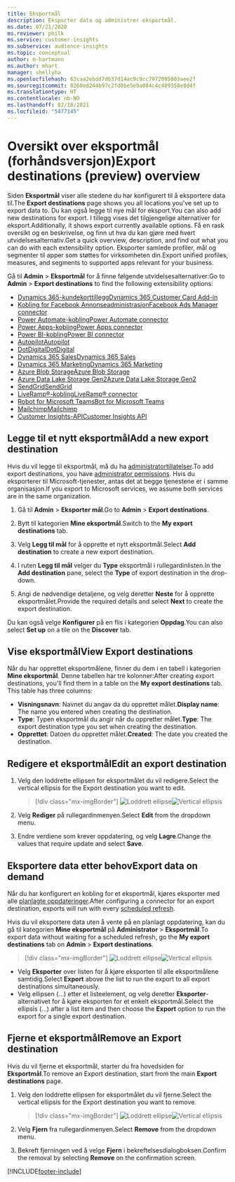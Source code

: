 ```yaml
---
title: Eksportmål
description: Eksporter data og administrer eksportmål.
ms.date: 07/21/2020
ms.reviewer: philk
ms.service: customer-insights
ms.subservice: audience-insights
ms.topic: conceptual
author: m-hartmann
ms.author: mhart
manager: shellyha
ms.openlocfilehash: 63caa2ebdd7d637d14ac9c9cc7972095803aee2f
ms.sourcegitcommit: 0260ed244b97c2fd0be5e9a084c4c489358e8d4f
ms.translationtype: HT
ms.contentlocale: nb-NO
ms.lasthandoff: 02/18/2021
ms.locfileid: "5477145"
---
```

# <a name="export-destinations-preview-overview"></a><span data-ttu-id="a9461-103">Oversikt over eksportmål (forhåndsversjon)</span><span class="sxs-lookup"><span data-stu-id="a9461-103">Export destinations (preview) overview</span></span>

<span data-ttu-id="a9461-104">Siden **Eksportmål** viser alle stedene du har konfigurert til å eksportere data til.</span><span class="sxs-lookup"><span data-stu-id="a9461-104">The **Export destinations** page shows you all locations you've set up to export data to.</span></span> <span data-ttu-id="a9461-105">Du kan også legge til nye mål for eksport.</span><span class="sxs-lookup"><span data-stu-id="a9461-105">You can also add new destinations for export.</span></span> <span data-ttu-id="a9461-106">I tillegg vises det tilgjengelige alternativer for eksport.</span><span class="sxs-lookup"><span data-stu-id="a9461-106">Additionally, it shows export currently available options.</span></span> <span data-ttu-id="a9461-107">Få en rask oversikt og en beskrivelse, og finn ut hva du kan gjøre med hvert utvidelsesalternativ.</span><span class="sxs-lookup"><span data-stu-id="a9461-107">Get a quick overview, description, and find out what you can do with each extensibility option.</span></span> <span data-ttu-id="a9461-108">Eksporter samlede profiler, mål og segmenter til apper som støttes for virksomheten din.</span><span class="sxs-lookup"><span data-stu-id="a9461-108">Export unified profiles, measures, and segments to supported apps relevant for your business.</span></span>

<span data-ttu-id="a9461-109">Gå til **Admin** > **Eksportmål** for å finne følgende utvidelsesalternativer:</span><span class="sxs-lookup"><span data-stu-id="a9461-109">Go to **Admin** > **Export destinations** to find the following extensibility options:</span></span>

- [<span data-ttu-id="a9461-110">Dynamics 365-kundekorttillegg</span><span class="sxs-lookup"><span data-stu-id="a9461-110">Dynamics 365 Customer Card Add-in</span></span>](customer-card-add-in.md)
- [<span data-ttu-id="a9461-111">Kobling for Facebook Annonseadministrasjon</span><span class="sxs-lookup"><span data-stu-id="a9461-111">Facebook Ads Manager connector</span></span>](export-facebook.md)
- [<span data-ttu-id="a9461-112">Power Automate-kobling</span><span class="sxs-lookup"><span data-stu-id="a9461-112">Power Automate connector</span></span>](export-power-automate.md)
- [<span data-ttu-id="a9461-113">Power Apps-kobling</span><span class="sxs-lookup"><span data-stu-id="a9461-113">Power Apps connector</span></span>](export-power-apps.md)
- [<span data-ttu-id="a9461-114">Power BI-kobling</span><span class="sxs-lookup"><span data-stu-id="a9461-114">Power BI connector</span></span>](export-power-bi.md)
- [<span data-ttu-id="a9461-115">Autopilot</span><span class="sxs-lookup"><span data-stu-id="a9461-115">Autopilot</span></span>](export-autopilot.md)
- [<span data-ttu-id="a9461-116">DotDigital</span><span class="sxs-lookup"><span data-stu-id="a9461-116">DotDigital</span></span>](export-dotdigital.md)
- [<span data-ttu-id="a9461-117">Dynamics 365 Sales</span><span class="sxs-lookup"><span data-stu-id="a9461-117">Dynamics 365 Sales</span></span>](export-dynamics365-sales.md)
- [<span data-ttu-id="a9461-118">Dynamics 365 Marketing</span><span class="sxs-lookup"><span data-stu-id="a9461-118">Dynamics 365 Marketing</span></span>](export-dynamics365-marketing.md)
- [<span data-ttu-id="a9461-119">Azure Blob Storage</span><span class="sxs-lookup"><span data-stu-id="a9461-119">Azure Blob Storage</span></span>](export-azure-blob-storage.md)
- [<span data-ttu-id="a9461-120">Azure Data Lake Storage Gen2</span><span class="sxs-lookup"><span data-stu-id="a9461-120">Azure Data Lake Storage Gen2</span></span>](export-azure-data-lake-storage-gen2.md)
- [<span data-ttu-id="a9461-121">SendGrid</span><span class="sxs-lookup"><span data-stu-id="a9461-121">SendGrid</span></span>](export-sendgrid.md)
- [<span data-ttu-id="a9461-122">LiveRamp&reg;-kobling</span><span class="sxs-lookup"><span data-stu-id="a9461-122">LiveRamp&reg; connector</span></span>](export-liveramp.md)
- [<span data-ttu-id="a9461-123">Robot for Microsoft Teams</span><span class="sxs-lookup"><span data-stu-id="a9461-123">Bot for Microsoft Teams</span></span>](export-teams-bot.md)
- [<span data-ttu-id="a9461-124">Mailchimp</span><span class="sxs-lookup"><span data-stu-id="a9461-124">Mailchimp</span></span>](export-mailchimp.md)
- [<span data-ttu-id="a9461-125">Customer Insights-API</span><span class="sxs-lookup"><span data-stu-id="a9461-125">Customer Insights API</span></span>](apis.md)

## <a name="add-a-new-export-destination"></a><span data-ttu-id="a9461-126">Legge til et nytt eksportmål</span><span class="sxs-lookup"><span data-stu-id="a9461-126">Add a new export destination</span></span>

<span data-ttu-id="a9461-127">Hvis du vil legge til eksportmål, må du ha [administratortillatelser](permissions.md).</span><span class="sxs-lookup"><span data-stu-id="a9461-127">To add export destinations, you have [administrator permissions](permissions.md).</span></span> <span data-ttu-id="a9461-128">Hvis du eksporterer til Microsoft-tjenester, antas det at begge tjenestene er i samme organisasjon.</span><span class="sxs-lookup"><span data-stu-id="a9461-128">If you export to Microsoft services, we assume both services are in the same organization.</span></span>

1. <span data-ttu-id="a9461-129">Gå til **Admin** > **Eksporter mål**.</span><span class="sxs-lookup"><span data-stu-id="a9461-129">Go to **Admin** > **Export destinations**.</span></span>

1. <span data-ttu-id="a9461-130">Bytt til kategorien **Mine eksportmål**.</span><span class="sxs-lookup"><span data-stu-id="a9461-130">Switch to the **My export destinations** tab.</span></span>

1. <span data-ttu-id="a9461-131">Velg **Legg til mål** for å opprette et nytt eksportmål.</span><span class="sxs-lookup"><span data-stu-id="a9461-131">Select **Add destination** to create a new export destination.</span></span>

1. <span data-ttu-id="a9461-132">I ruten **Legg til mål** velger du **Type** eksportmål i rullegardinlisten.</span><span class="sxs-lookup"><span data-stu-id="a9461-132">In the **Add destination** pane, select the **Type** of export destination in the drop-down.</span></span>

1. <span data-ttu-id="a9461-133">Angi de nødvendige detaljene, og velg deretter **Neste** for å opprette eksportmålet.</span><span class="sxs-lookup"><span data-stu-id="a9461-133">Provide the required details and select **Next** to create the export destination.</span></span>

<span data-ttu-id="a9461-134">Du kan også velge **Konfigurer** på en flis i kategorien **Oppdag**.</span><span class="sxs-lookup"><span data-stu-id="a9461-134">You can also select **Set up** on a tile on the **Discover** tab.</span></span>

## <a name="view-export-destinations"></a><span data-ttu-id="a9461-135">Vise eksportmål</span><span class="sxs-lookup"><span data-stu-id="a9461-135">View Export destinations</span></span>

<span data-ttu-id="a9461-136">Når du har opprettet eksportmålene, finner du dem i en tabell i kategorien **Mine eksportmål**. Denne tabellen har tre kolonner:</span><span class="sxs-lookup"><span data-stu-id="a9461-136">After creating export destinations, you'll find them in a table on the **My export destinations** tab. This table has three columns:</span></span>

- <span data-ttu-id="a9461-137">**Visningsnavn**: Navnet du angav da du opprettet målet.</span><span class="sxs-lookup"><span data-stu-id="a9461-137">**Display name**: The name you entered when creating the destination.</span></span>
- <span data-ttu-id="a9461-138">**Type**: Typen eksportmål du angir når du oppretter målet.</span><span class="sxs-lookup"><span data-stu-id="a9461-138">**Type**: The export destination type you set when creating the destination.</span></span>
- <span data-ttu-id="a9461-139">**Opprettet**: Datoen du opprettet målet.</span><span class="sxs-lookup"><span data-stu-id="a9461-139">**Created**: The date you created the destination.</span></span>

## <a name="edit-an-export-destination"></a><span data-ttu-id="a9461-140">Redigere et eksportmål</span><span class="sxs-lookup"><span data-stu-id="a9461-140">Edit an export destination</span></span>

1. <span data-ttu-id="a9461-141">Velg den loddrette ellipsen for eksportmålet du vil redigere.</span><span class="sxs-lookup"><span data-stu-id="a9461-141">Select the vertical ellipsis for the Export destination you want to edit.</span></span>

   > [!div class="mx-imgBorder"]
   > <span data-ttu-id="a9461-142">![Loddrett ellipse](media/export-destinations-page-ellipsis.png "Loddrett ellipse")</span><span class="sxs-lookup"><span data-stu-id="a9461-142">![Vertical ellipsis](media/export-destinations-page-ellipsis.png "Vertical ellipsis")</span></span>

1. <span data-ttu-id="a9461-143">Velg **Rediger** på rullegardinmenyen.</span><span class="sxs-lookup"><span data-stu-id="a9461-143">Select **Edit** from the dropdown menu.</span></span>

1. <span data-ttu-id="a9461-144">Endre verdiene som krever oppdatering, og velg **Lagre**.</span><span class="sxs-lookup"><span data-stu-id="a9461-144">Change the values that require update and select **Save**.</span></span>

## <a name="export-data-on-demand"></a><span data-ttu-id="a9461-145">Eksportere data etter behov</span><span class="sxs-lookup"><span data-stu-id="a9461-145">Export data on demand</span></span>

<span data-ttu-id="a9461-146">Når du har konfigurert en kobling for et eksportmål, kjøres eksporter med alle [planlagte oppdateringer](system.md#schedule-tab).</span><span class="sxs-lookup"><span data-stu-id="a9461-146">After configuring a connector for an export destination, exports will run with every [scheduled refresh](system.md#schedule-tab).</span></span>

<span data-ttu-id="a9461-147">Hvis du vil eksportere data uten å vente på en planlagt oppdatering, kan du gå til kategorien **Mine eksportmål** på **Administrator** > **Eksportmål**.</span><span class="sxs-lookup"><span data-stu-id="a9461-147">To export data without waiting for a scheduled refresh, go the **My export destinations** tab on **Admin** > **Export destinations**.</span></span>

> [!div class="mx-imgBorder"]
> <span data-ttu-id="a9461-148">![Loddrett ellipse](media/export-destinations-page-ellipsis.png "Loddrett ellipse")</span><span class="sxs-lookup"><span data-stu-id="a9461-148">![Vertical ellipsis](media/export-destinations-page-ellipsis.png "Vertical ellipsis")</span></span>

- <span data-ttu-id="a9461-149">Velg **Eksporter** over listen for å kjøre eksporten til alle eksportmålene samtidig.</span><span class="sxs-lookup"><span data-stu-id="a9461-149">Select **Export** above the list to run the export to all export destinations simultaneously.</span></span>
- <span data-ttu-id="a9461-150">Velg ellipsen (...) etter et listeelement, og velg deretter **Eksporter**-alternativet for å kjøre eksporten for et enkelt eksportmål.</span><span class="sxs-lookup"><span data-stu-id="a9461-150">Select the ellipsis (...) after a list item and then choose the **Export** option to run the export for a single export destination.</span></span>

## <a name="remove-an-export-destination"></a><span data-ttu-id="a9461-151">Fjerne et eksportmål</span><span class="sxs-lookup"><span data-stu-id="a9461-151">Remove an Export destination</span></span>

<span data-ttu-id="a9461-152">Hvis du vil fjerne et eksportmål, starter du fra hovedsiden for **Eksportmål**.</span><span class="sxs-lookup"><span data-stu-id="a9461-152">To remove an Export destination, start from the main **Export destinations** page.</span></span>

1. <span data-ttu-id="a9461-153">Velg den loddrette ellipsen for eksportmålet du vil fjerne.</span><span class="sxs-lookup"><span data-stu-id="a9461-153">Select the vertical ellipsis for the Export destination you want to remove.</span></span>

   > [!div class="mx-imgBorder"]
   > <span data-ttu-id="a9461-154">![Loddrett ellipse](media/export-destinations-page-ellipsis.png "Loddrett ellipse")</span><span class="sxs-lookup"><span data-stu-id="a9461-154">![Vertical ellipsis](media/export-destinations-page-ellipsis.png "Vertical ellipsis")</span></span>

2. <span data-ttu-id="a9461-155">Velg **Fjern** fra rullegardinmenyen.</span><span class="sxs-lookup"><span data-stu-id="a9461-155">Select **Remove** from the dropdown menu.</span></span>

3. <span data-ttu-id="a9461-156">Bekreft fjerningen ved å velge **Fjern** i bekreftelsesdialogboksen.</span><span class="sxs-lookup"><span data-stu-id="a9461-156">Confirm the removal by selecting **Remove** on the confirmation screen.</span></span>


[!INCLUDE[footer-include](../includes/footer-banner.md)]